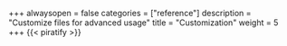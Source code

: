 +++
alwaysopen = false
categories = ["reference"]
description = "Customize files for advanced usage"
title = "Customization"
weight = 5
+++
{{< piratify >}}